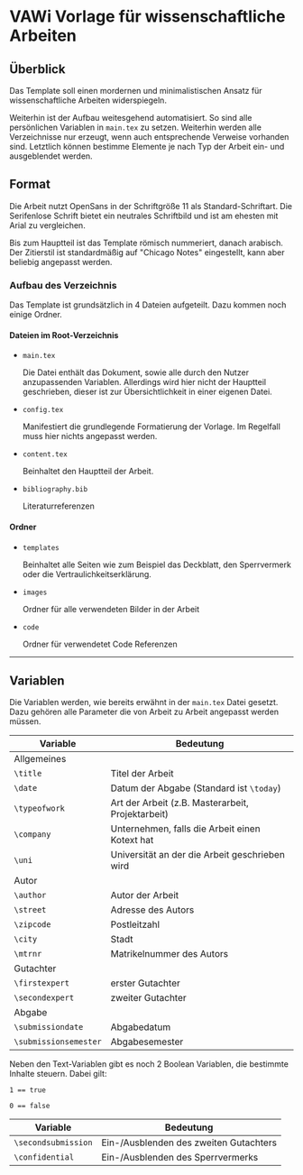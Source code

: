 # VAWi Vorlage für wissenschaftliche Arbeiten

## Überblick

Das Template soll einen mordernen und minimalistischen Ansatz für wissenschaftliche Arbeiten widerspiegeln.

Weiterhin ist der Aufbau weitesgehend automatisiert. So sind alle persönlichen Variablen in `main.tex` zu setzen. Weiterhin werden alle Verzeichnisse nur erzeugt, wenn auch entsprechende Verweise vorhanden sind. Letztlich können bestimme Elemente je nach Typ der Arbeit ein- und ausgeblendet werden.

## Format

Die Arbeit nutzt OpenSans in der Schriftgröße 11 als Standard-Schriftart. Die Serifenlose Schrift bietet ein neutrales Schriftbild und ist am ehesten mit Arial zu vergleichen.

Bis zum Hauptteil ist das Template römisch nummeriert, danach arabisch. Der Zitierstil ist standardmäßig auf "Chicago Notes" eingestellt, kann aber beliebig angepasst werden.

### Aufbau des Verzeichnis

Das Template ist grundsätzlich in 4 Dateien aufgeteilt. Dazu kommen noch einige Ordner.

#### Dateien im Root-Verzeichnis

- `main.tex`

   Die Datei enthält das Dokument, sowie alle durch den Nutzer anzupassenden Variablen. Allerdings wird hier nicht der Hauptteil geschrieben, dieser ist zur Übersichtlichkeit in einer eigenen Datei.
- `config.tex`

   Manifestiert die grundlegende Formatierung der Vorlage. Im Regelfall muss hier nichts angepasst werden.
- `content.tex`

   Beinhaltet den Hauptteil der Arbeit.
- `bibliography.bib`

   Literaturreferenzen

#### Ordner

- `templates`

   Beinhaltet alle Seiten wie zum Beispiel das Deckblatt, den Sperrvermerk oder die Vertraulichkeitserklärung.
- `images`

   Ordner für alle verwendeten Bilder in der Arbeit
- `code`

   Ordner für verwendetet Code Referenzen

---

## Variablen

Die Variablen werden, wie bereits erwähnt in der `main.tex` Datei gesetzt. Dazu gehören alle Parameter die von Arbeit zu Arbeit angepasst werden müssen.

| Variable | Bedeutung |
--- | ---
Allgemeines |
`\title` | Titel der Arbeit
`\date` | Datum der Abgabe (Standard ist `\today`)
`\typeofwork` | Art der Arbeit (z.B. Masterarbeit, Projektarbeit)
`\company` | Unternehmen, falls die Arbeit einen Kotext hat
`\uni` | Universität an der die Arbeit geschrieben wird
Autor |
`\author` | Autor der Arbeit
`\street` | Adresse des Autors
`\zipcode` | Postleitzahl
`\city` | Stadt
`\mtrnr` | Matrikelnummer des Autors
Gutachter |
`\firstexpert` | erster Gutachter
`\secondexpert` | zweiter Gutachter
Abgabe |
`\submissiondate` | Abgabedatum
`\submissionsemester` | Abgabesemester

Neben den Text-Variablen gibt es noch 2 Boolean Variablen, die bestimmte Inhalte steuern. Dabei gilt: 

`1 == true`

`0 == false`

| Variable | Bedeutung |
--- | ---
`\secondsubmission` | Ein-/Ausblenden des zweiten Gutachters
`\confidential` | Ein-/Ausblenden des Sperrvermerks

